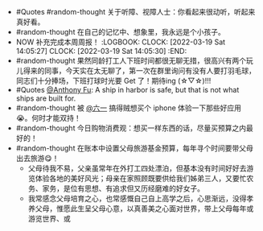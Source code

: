 - #Quotes #random-thought 关于听障、视障人士：你看起来很动听，听起来真好看。
- #random-thought 在自己的记忆中、想象里，我永远是个小孩子。
- NOW 补充完成本周周报！
  :LOGBOOK:
  CLOCK: [2022-03-19 Sat 14:05:27]
  CLOCK: [2022-03-19 Sat 14:05:30]
  :END:
- #random-thought 果然同龄打工人下班时间都很无聊无措，很高兴有两个玩儿得来的同事，今天实在太无聊了，第一次在群里询问有没有人要打羽毛球，同志们十分捧场，下班打球时光要 Get 了！期待ing (☆▽☆)!!!
- #Quotes [@Anthony Fu](https://twitter.com/antfu7): A ship in harbor is safe, but that is not what ships are built for.
- #random-thought 被 [@六一](https://twitter.com/liuyi0922) 搞得贼想买个 iphone 体验一下那些好应用 😭。何时才能双持！
- #random-thought 今日购物消费观：想买一样东西的话，尽量买预算之内最好的！
- #random-thought 在账本中设置父母旅游基金预算，每年寻个时间要带父母出去旅游😋！
	- 父母待我不易，父亲虽常年在外打工四处漂泊，但基本没有时间好好去游览体验各地的美好风光；母亲在家照顾既要供给我们姊弟三人，又要忙农务、家务，是位有思想、有追求但又历经磨难的好女子。
	- 我常感念父母培育之心，也常感慨自己自上高学之后，心思渐远，没得孝养父母，惟愿此生呈父母心意，以真善美之心面对世界，带上父母每年或游览世界、或